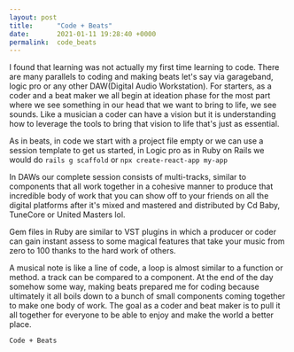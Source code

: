 ```yaml
---
layout: post
title:      "Code + Beats"
date:       2021-01-11 19:28:40 +0000
permalink:  code_beats
---
```



I found that learning was not actually my first time learning to code. There are many parallels to coding and making beats let's say via garageband, logic pro or any other DAW(Digital Audio Workstation). For starters, as a coder and a beat maker we all begin at ideation phase for the most part where we see something in our head that we want to bring to life, we see sounds. Like a musician a coder can have a vision but it is understanding how to leverage the tools to bring that vision to life that's just as essential.

As in beats, in code we start with a project file empty or we can use a session template to get us started, in Logic pro as in Ruby on Rails  we would do `rails g scaffold` or `npx create-react-app my-app`

In DAWs our complete session consists of multi-tracks, similar to components that all work together in a cohesive manner to produce that incredible body of work that you can show off to your friends on all the digital platforms after it's mixed and mastered and distributed by Cd Baby, TuneCore or United Masters lol.

Gem files in Ruby are similar to VST plugins in which a producer or coder can gain instant assess to some magical features that take your music from zero to 100 thanks to the hard work of others.

A musical note is like a line of code, a loop is almost similar to a function or method. a track can be compared to a component. At the end of the day somehow some way, making beats prepared me for coding because ultimately it all boils down to a bunch of small components coming together to make one body of work. The goal as a coder and beat maker is to pull it all together for everyone to be able to enjoy and make the world a better place.

`Code + Beats`


